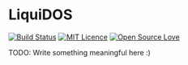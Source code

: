 # LiquiDOS
[![Build Status](https://travis-ci.org/TheCool1Kevin/LiquiDOS.svg?branch=master)](https://travis-ci.org/TheCool1Kevin/LiquiDOS)
[![MIT Licence](https://badges.frapsoft.com/os/mit/mit.png?v=103)](https://opensource.org/licenses/mit-license.php)
[![Open Source Love](https://badges.frapsoft.com/os/v2/open-source.png?v=103)](https://github.com/ellerbrock/open-source-badges/)

TODO: Write something meaningful here :)
